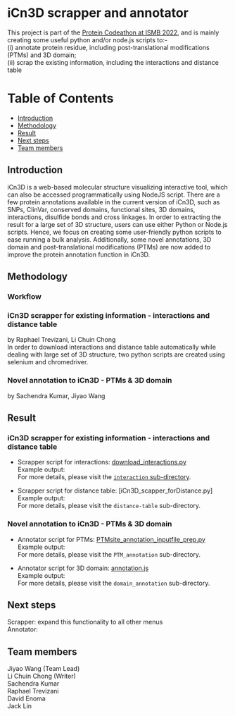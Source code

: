 # iCn3D scrapper and annotator

This project is part of the [Protein Codeathon at ISMB 2022](https://sites.google.com/view/codeathonismb2022), and is mainly creating some useful python and/or node.js scripts to:- <br>
(i) annotate protein residue, including post-translational modifications (PTMs) and 3D domain; <br>
(ii) scrap the existing information, including the interactions and distance table 

Table of Contents
====================
- [Introduction](#introduction)
- [Methodology](#methodology)
- [Result](#result)
- [Next steps](#next-steps)
- [Team members](#team-members)

## Introduction
iCn3D is a web-based molecular structure visualizing interactive tool, which can also be accessed programmatically using NodeJS script. There are a few protein annotations available in the current version of iCn3D, such as SNPs, ClinVar, conserved domains, functional sites, 3D domains, interactions, disulfide bonds and cross linkages. In order to extracting the result for a large set of 3D structure, users can use either Python or Node.js scripts. Hence, we focus on creating some user-friendly python scripts to ease running a bulk analysis. Additionally, some novel annotations, 3D domain and post-translational modifications (PTMs) are now added to improve the protein annotation function in iCn3D. 

## Methodology
### Workflow 

### iCn3D scrapper for existing information - interactions and distance table
by Raphael Trevizani, Li Chuin Chong <br>
In order to download interactions and distance table automatically while dealing with large set of 3D structure, two python scripts are created using selenium and chromedriver.   

### Novel annotation to iCn3D - PTMs & 3D domain
by Sachendra Kumar, Jiyao Wang


## Result
### iCn3D scrapper for existing information - interactions and distance table
- Scrapper script for interactions: [download_interactions.py](https://github.com/hackathonismb/scripts-to-protein-residue-annotations/tree/main/interactions) <br>
  Example output: <br>
  For more details, please visit the [`interaction` sub-directory](https://github.com/hackathonismb/scripts-to-protein-residue-annotations/tree/main/interactions).
  
- Scrapper script for distance table: [iCn3D_scapper_forDistance.py] <br>
  Example output: <br>
  For more details, please visit the `distance-table` sub-directory.

### Novel annotation to iCn3D - PTMs & 3D domain
- Annotator script for PTMs: [PTMsite_annotation_inputfile_prep.py](https://github.com/hackathonismb/scripts-to-protein-residue-annotations/blob/main/PTM_annotation/PTMsite_annotation_inputfile_prep.py) <br>
  Example output:  <br>
  For more details, please visit the `PTM_annotation` sub-directory.
  
- Annotator script for 3D domain: [annotation.js](https://github.com/hackathonismb/scripts-to-protein-residue-annotations/blob/main/nodejs/annotation.js) <br>
  Example output: <br>
  For more details, please visit the `domain_annotation` sub-directory.

## Next steps 
Scrapper: expand this functionality to all other menus <br>
Annotator: 

## Team members
Jiyao Wang (Team Lead) <br>
Li Chuin Chong (Writer) <br>
Sachendra Kumar <br>
Raphael Trevizani <br> 
David Enoma <br>
Jack Lin 
